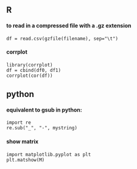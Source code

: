 ## R

#### to read in a compressed file with a .gz extension
```df = read.csv(gzfile(filename), sep="\t")```

#### corrplot
```
library(corrplot)
df = cbind(df0, df1)
corrplot(cor(df))
```


## python

#### equivalent to gsub in python:

```
import re
re.sub("_", "-", mystring)
```

#### show matrix
```
import matplotlib.pyplot as plt
plt.matshow(M)
```
